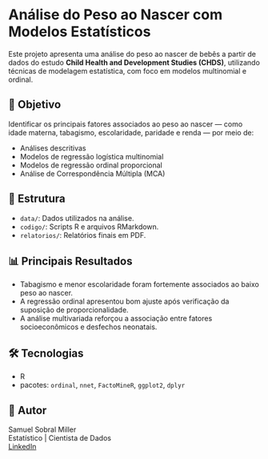 # Análise do Peso ao Nascer com Modelos Estatísticos

Este projeto apresenta uma análise do peso ao nascer de bebês a partir de dados do estudo **Child Health and Development Studies (CHDS)**, utilizando técnicas de modelagem estatística, com foco em modelos multinomial e ordinal.

## 📌 Objetivo

Identificar os principais fatores associados ao peso ao nascer — como idade materna, tabagismo, escolaridade, paridade e renda — por meio de:

- Análises descritivas
- Modelos de regressão logística multinomial
- Modelos de regressão ordinal proporcional
- Análise de Correspondência Múltipla (MCA)

## 📂 Estrutura

- `data/`: Dados utilizados na análise.
- `codigo/`: Scripts R e arquivos RMarkdown.
- `relatorios/`: Relatórios finais em PDF.

## 📊 Principais Resultados

- Tabagismo e menor escolaridade foram fortemente associados ao baixo peso ao nascer.
- A regressão ordinal apresentou bom ajuste após verificação da suposição de proporcionalidade.
- A análise multivariada reforçou a associação entre fatores socioeconômicos e desfechos neonatais.

## 🛠️ Tecnologias

- R
- pacotes: `ordinal`, `nnet`, `FactoMineR`, `ggplot2`, `dplyr`

## 👤 Autor

Samuel Sobral Miller  
Estatístico | Cientista de Dados  
[LinkedIn]((https://www.linkedin.com/in/samuelsmiller/))  
